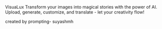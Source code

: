 VisuaLux
Transform your images into magical stories with the power of AI. Upload, generate, customize, and translate - let your creativity flow!

created by prompting- suyashmh
